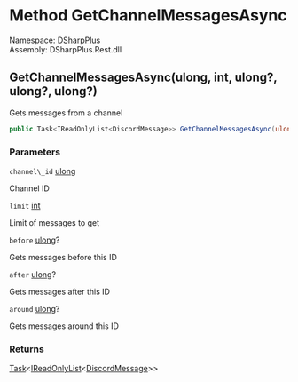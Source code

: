 # Method GetChannelMessagesAsync

Namespace: [DSharpPlus](DSharpPlus.md)  
Assembly: DSharpPlus.Rest.dll

## <a id="DSharpPlus_DiscordRestClient_GetChannelMessagesAsync_System_UInt64_System_Int32_System_Nullable_System_UInt64__System_Nullable_System_UInt64__System_Nullable_System_UInt64__"></a>GetChannelMessagesAsync\(ulong, int, ulong?, ulong?, ulong?\)

Gets messages from a channel

```csharp
public Task<IReadOnlyList<DiscordMessage>> GetChannelMessagesAsync(ulong channel_id, int limit, ulong? before, ulong? after, ulong? around)
```

### Parameters

`channel\_id` [ulong](https://learn.microsoft.com/dotnet/api/system.uint64)

Channel ID

`limit` [int](https://learn.microsoft.com/dotnet/api/system.int32)

Limit of messages to get

`before` [ulong](https://learn.microsoft.com/dotnet/api/system.uint64)?

Gets messages before this ID

`after` [ulong](https://learn.microsoft.com/dotnet/api/system.uint64)?

Gets messages after this ID

`around` [ulong](https://learn.microsoft.com/dotnet/api/system.uint64)?

Gets messages around this ID

### Returns

[Task](https://learn.microsoft.com/dotnet/api/system.threading.tasks.task\-1)<[IReadOnlyList](https://learn.microsoft.com/dotnet/api/system.collections.generic.ireadonlylist\-1)<[DiscordMessage](DSharpPlus.Entities.DiscordMessage.md)\>\>

